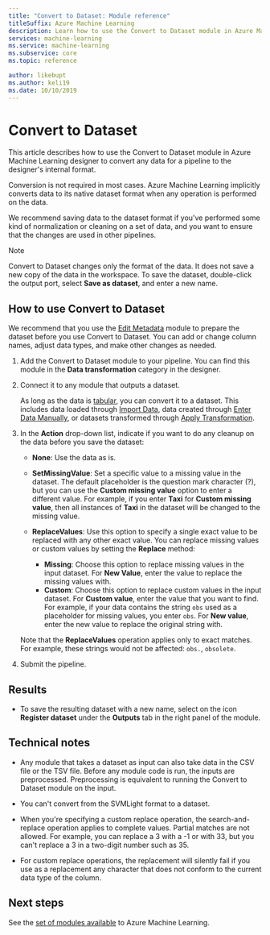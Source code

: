 ```yaml
---
title: "Convert to Dataset: Module reference"
titleSuffix: Azure Machine Learning
description: Learn how to use the Convert to Dataset module in Azure Machine Learning to convert data input to the internal dataset format used by Microsoft Azure Machine Learning.
services: machine-learning
ms.service: machine-learning
ms.subservice: core
ms.topic: reference

author: likebupt
ms.author: keli19
ms.date: 10/10/2019
---
```


# Convert to Dataset

This article describes how to use the Convert to Dataset module in Azure Machine Learning designer to convert any data for a pipeline to the designer's internal format.
  
Conversion is not required in most cases. Azure Machine Learning implicitly converts data to its native dataset format when any operation is performed on the data. 

We recommend saving data to the dataset format if you've performed some kind of normalization or cleaning on a set of data, and you want to ensure that the changes are used in other pipelines.  
  
> [!NOTE]
> Convert to Dataset changes only the format of the data. It does not save a new copy of the data in the workspace. To save the dataset, double-click the output port, select **Save as dataset**, and enter a new name.  
  
## How to use Convert to Dataset  

We recommend that you use the [Edit Metadata](edit-metadata.md) module to prepare the dataset before you use Convert to Dataset. You can add or change column names, adjust data types, and make other changes as needed.

1.  Add the Convert to Dataset module to your pipeline. You can find this module in the **Data transformation** category in the designer. 

2. Connect it to any module that outputs a dataset.   

    As long as the data is [tabular](https://docs.microsoft.com/python/api/azureml-core/azureml.data.tabulardataset?view=azure-ml-py&preserve-view=true), you can convert it to a dataset. This includes data loaded through [Import Data](import-data.md), data created through [Enter Data Manually](enter-data-manually.md), or datasets transformed through [Apply Transformation](apply-transformation.md).

3.  In the **Action** drop-down list, indicate if you want to do any cleanup on the data before you save the dataset:  
  
    - **None**:  Use the data as is.  
  
    - **SetMissingValue**: Set a specific value to a missing value in the dataset. The default placeholder is the question mark character (?), but you can use the  **Custom missing value** option to enter a different value. For example, if you enter **Taxi** for **Custom missing value**, then all instances of **Taxi** in the dataset will be changed to the missing value.
  
    - **ReplaceValues**: Use this option to specify a single exact value to be replaced with any other exact value. You can replace missing values or custom values by setting the **Replace** method:

      - **Missing**: Choose this option to replace missing values in the input dataset. For **New Value**, enter the value to replace the missing values with.
      - **Custom**: Choose this option to replace custom values in the input dataset. For **Custom value**, enter the value that you want to find. For example, if your data contains the string `obs` used as a placeholder for missing values, you enter `obs`. For **New value**, enter the new value to replace the original string with.
  
    Note that the **ReplaceValues** operation applies only to exact matches. For example, these strings would not be affected: `obs.`, `obsolete`.  
 
  
5.  Submit the pipeline.  

## Results

+  To save the resulting dataset with a new name, select on the icon **Register dataset** under the **Outputs** tab in the right panel of the module.  
  
## Technical notes  

-   Any module that takes a dataset as input can also take data in the CSV file or the TSV file. Before any module code is run, the inputs are preprocessed. Preprocessing is equivalent to running the Convert to Dataset module on the input.  
  
-   You can't convert from the SVMLight format to a dataset.  
  
-   When you're specifying a custom replace operation, the search-and-replace operation applies to complete values. Partial matches are not allowed. For example, you can replace a 3 with a -1 or with 33, but you can't replace a 3 in a two-digit number such as 35.  
  
-   For custom replace operations, the replacement will silently fail if you use as a replacement any character that does not conform to the current data type of the column.  

  
## Next steps

See the [set of modules available](module-reference.md) to Azure Machine Learning. 
